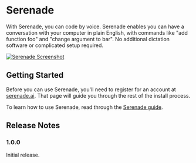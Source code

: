 # Serenade

With Serenade, you can code by voice. Serenade enables you can have a conversation with your computer in plain English, with commands like "add function foo" and "change argument to bar". No additional dictation software or complicated setup required.

[![Serenade Screenshot](https://cdn.serenade.ai/img/screenshot.png)](https://serenade.ai/)

## Getting Started

Before you can use Serenade, you'll need to register for an account at [serenade.ai](https://serenade.ai/register). That page will guide you through the rest of the install process.

To learn how to use Serenade, read through the [Serenade guide](https://docs.serenade.ai/).

## Release Notes

### 1.0.0

Initial release.